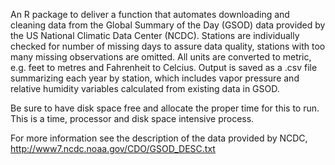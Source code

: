 An R package to deliver a function that automates downloading and cleaning data from the Global Summary of the Day (GSOD) data provided by the US National Climatic
Data Center (NCDC). Stations are individually checked for number of missing days to assure data quality, stations with too many missing observations are
omitted. All units are converted to metric, e.g. feet to metres and Fahrenheit to Celcius. Output is saved as a .csv file summarizing each year by
station, which includes vapor pressure and relative humidity variables calculated from existing data in GSOD.

Be sure to have disk space free and allocate the proper time for this to run. This is a time, processor and disk space intensive process.

For more information see the description of the data provided by NCDC, http://www7.ncdc.noaa.gov/CDO/GSOD_DESC.txt
